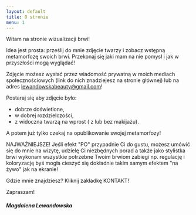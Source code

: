 ```yaml
---
layout: default
title: O stronie
menu: 1
---
```



Witam na stronie wizualizacji brwi!

Idea jest prosta: prześlij do mnie zdjęcie twarzy i zobacz wstępną metamorfozę swoich brwi. Przekonaj się jaki mam na nie pomysł i jak w przyszłości mogą wyglądać! 

Zdjęcie możesz wysłać przez wiadomość prywatną w moich mediach społecznościowych (link do nich znadziejesz na stronie głównej) lub na adres lewandowskabeauty@gmail.com! 

Postaraj się aby zdjęcie było: 
* dobrze doświetlone,
* w dobrej rozdzielczości, 
* z widoczna twarzą na wprost ( z lub bez makijażu).

A potem już tylko czekaj na opublikowanie swojej metamorfozy! 

NAJWAŻNIEJSZE!
Jeśli efekt "PO" przypadnie Ci do gustu, możesz umówić się do mnie na wizytę, udzielę Ci niezbędnych porad a także jako stylistka brwi wykonam wszystkie potrzebne Twoim brwiom zabiegi np. regulację i koloryzację byś mogła cieszyć się dokładnie takim samym efektem "na żywo" jak na ekranie!

Gdzie mnie znajdziesz? 
Kliknij zakładkę KONTAKT!

Zapraszam!

##### _Magdalena Lewandowska_
